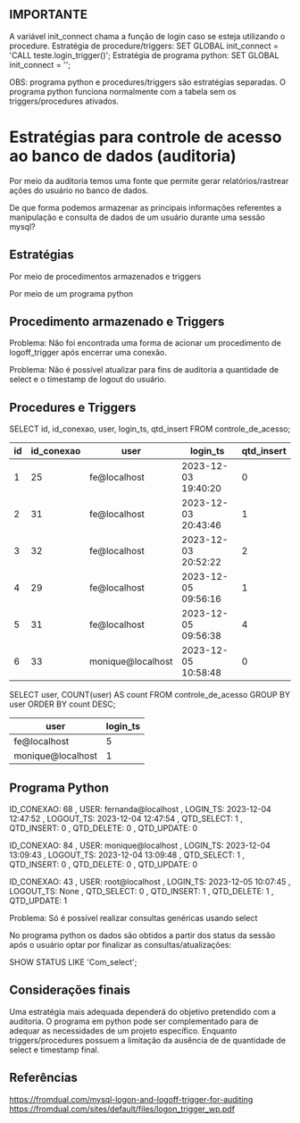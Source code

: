 ## IMPORTANTE

A variável init_connect chama a função de login caso se esteja utilizando o procedure.
Estratégia de procedure/triggers: SET GLOBAL init_connect = 'CALL teste.login_trigger()';
Estratégia de programa python:    SET GLOBAL init_connect = '';

OBS: programa python e procedures/triggers são estratégias separadas. O programa python funciona normalmente com a tabela sem os triggers/procedures ativados.

# Estratégias para controle de acesso ao banco de dados (auditoria) 


Por meio da auditoria temos uma fonte que permite gerar relatórios/rastrear ações do usuário no banco de dados.


De que forma podemos armazenar as principais informações referentes a manipulação e consulta de dados de um usuário durante uma sessão mysql? 



## Estratégias
Por meio de procedimentos armazenados e triggers

Por meio de um programa python

## Procedimento armazenado e Triggers

Problema: Não foi encontrada uma forma de acionar um procedimento de logoff_trigger após encerrar uma conexão.

Problema: Não é possível atualizar para fins de auditoria a quantidade de select e o timestamp de logout do usuário.
## </Resultados> Procedures e Triggers

SELECT id, id_conexao, user, login_ts, qtd_insert
FROM controle_de_acesso;

| id | id_conexao | user              | login_ts            | qtd_insert |
|----|------------|-------------------|---------------------|------------|
| 1  | 25         | fe@localhost      | 2023-12-03 19:40:20 | 0          |
| 2  | 31         | fe@localhost      | 2023-12-03 20:43:46 | 1          |
| 3  | 32         | fe@localhost      | 2023-12-03 20:52:22 | 2          |
| 4  | 29         | fe@localhost      | 2023-12-05 09:56:16 | 1          |
| 5  | 31         | fe@localhost      | 2023-12-05 09:56:38 | 4          |
| 6  | 33         | monique@localhost | 2023-12-05 10:58:48 | 0          |



SELECT user, COUNT(user) AS count 
FROM controle_de_acesso 
GROUP BY user 
ORDER BY count DESC;

| user              | login_ts            |
|-------------------|---------------------|
| fe@localhost      | 5                   |
| monique@localhost | 1                   |



## </Resultados> Programa Python

ID_CONEXAO: 68 , USER: fernanda@localhost , LOGIN_TS: 2023-12-04 12:47:52 , 
LOGOUT_TS: 2023-12-04 12:47:54 , 
QTD_SELECT: 1 , QTD_INSERT: 0 , QTD_DELETE: 0 , QTD_UPDATE: 0

ID_CONEXAO: 84 , USER: monique@localhost , LOGIN_TS: 2023-12-04 13:09:43 , 
LOGOUT_TS: 2023-12-04 13:09:48 , 
QTD_SELECT: 1 , QTD_INSERT: 0 , QTD_DELETE: 0 , QTD_UPDATE: 0

ID_CONEXAO: 43 , USER: root@localhost , 
LOGIN_TS: 2023-12-05 10:07:45 , 
LOGOUT_TS: None , 
QTD_SELECT: 0 , QTD_INSERT: 1 , QTD_DELETE: 1 , QTD_UPDATE: 1

Problema: Só é possível realizar consultas genéricas usando select

No programa python os dados são obtidos a partir dos status da sessão após o usuário optar por finalizar as consultas/atualizações: 

SHOW STATUS LIKE 'Com_select';
## Considerações finais
Uma estratégia mais adequada dependerá do objetivo pretendido com a auditoria. 
O programa em python pode ser complementado para de adequar as necessidades de um projeto específico. Enquanto  triggers/procedures possuem a limitação da ausência de de quantidade de select e timestamp final.


## Referências
https://fromdual.com/mysql-logon-and-logoff-trigger-for-auditing
https://fromdual.com/sites/default/files/logon_trigger_wp.pdf
